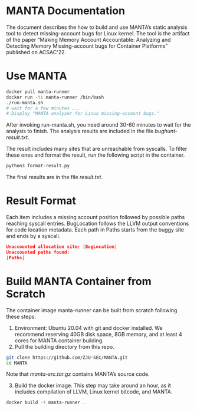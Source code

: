 # MANTA Documentation

The document describes the how to build and use MANTA’s static analysis tool to detect missing-account bugs for Linux kernel. The tool is the artifact of the paper “Making Memory Account Accountable: Analyzing and Detecting Memory Missing-account bugs for Container Platforms” published on ACSAC'22.

# Use MANTA

```bash
docker pull manta-runner
docker run -ti manta-runner /bin/bash
./run-manta.sh
# wait for a few minutes ...
# Display "MANTA analyzer for Linux missing-account bugs."
```

After invoking run-manta.sh, you need around 30-60 minutes to wait for the analysis to finish. The analysis results are included in the file *bughunt-result.txt*.

The result includes many sites that are unreachable from syscalls. To filter these ones and format the result, run the following script in the container.

```bash
python3 format-result.py
```

The final results are in the file *result.txt*.

# Result Format

Each item includes a missing account position followed by possible paths reaching syscall entries. BugLocation follows the LLVM output conventions for code location metadata. Each path in Paths starts from the buggy site and ends by a syscall.

```json
Unaccounted allocation site: [BugLocation]
Unaccounted paths found:
[Paths]
```

# Build MANTA Container from Scratch

The container image manta-runner can be built from scratch following these steps:

1. Environment: Ubuntu 20.04 with git and docker installed. We recommend reserving 40GB disk space, 8GB memory, and at least 4 cores for MANTA container building.
2. Pull the building directory from this repo.

```bash
git clone https://github.com/ZJU-SEC/MANTA.git
cd MANTA
```

Note that *manta-src.tar.gz* contains MANTA’s source code.

3. Build the docker image. This step may take around an hour, as it includes compilation of LLVM, Linux kernel bitcode, and MANTA.

```bash
docker build -t manta-runner .
```
